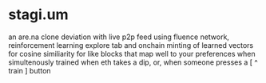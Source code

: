 # stagi.um

an are.na clone deviation with live p2p feed using fluence network, reinforcement learning explore tab and onchain minting of learned vectors for cosine similiarity for like blocks that map well to your preferences when simultenously trained when eth takes a dip, or, when someone presses a [  ^ train  ] button